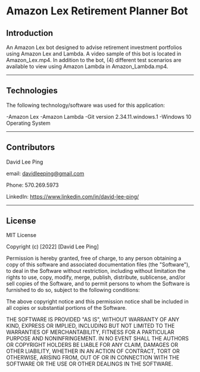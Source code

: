 # Amazon Lex Retirement Planner Bot
## Introduction
An Amazon Lex bot designed to advise retirement investment portfolios using Amazon Lex and Lambda. A video sample of this bot is located in Amazon_Lex.mp4. In addition to the bot, (4) different test scenarios are available to view using Amazon Lambda in Amazon_Lambda.mp4.

---

## Technologies

The following technology/software was used for this application:

-Amazon Lex
-Amazon Lambda
-Git version 2.34.11.windows.1
-Windows 10 Operating System

---


## Contributors

David Lee Ping

email: davidleeping@gmail.com

Phone: 570.269.5973

LinkedIn: https://www.linkedin.com/in/david-lee-ping/

---

## License

MIT License

Copyright (c) [2022] [David Lee Ping]

Permission is hereby granted, free of charge, to any person obtaining a copy
of this software and associated documentation files (the "Software"), to deal
in the Software without restriction, including without limitation the rights
to use, copy, modify, merge, publish, distribute, sublicense, and/or sell
copies of the Software, and to permit persons to whom the Software is
furnished to do so, subject to the following conditions:

The above copyright notice and this permission notice shall be included in all
copies or substantial portions of the Software.

THE SOFTWARE IS PROVIDED "AS IS", WITHOUT WARRANTY OF ANY KIND, EXPRESS OR
IMPLIED, INCLUDING BUT NOT LIMITED TO THE WARRANTIES OF MERCHANTABILITY,
FITNESS FOR A PARTICULAR PURPOSE AND NONINFRINGEMENT. IN NO EVENT SHALL THE
AUTHORS OR COPYRIGHT HOLDERS BE LIABLE FOR ANY CLAIM, DAMAGES OR OTHER
LIABILITY, WHETHER IN AN ACTION OF CONTRACT, TORT OR OTHERWISE, ARISING FROM,
OUT OF OR IN CONNECTION WITH THE SOFTWARE OR THE USE OR OTHER DEALINGS IN THE
SOFTWARE.



